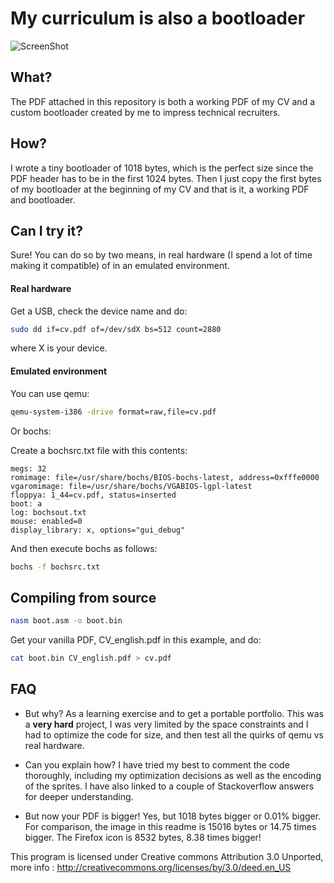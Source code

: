 My curriculum is also a bootloader
====================================

![ScreenShot](https://raw.githubusercontent.com/pjimenezmateo/curriculum-bootloader/master/Screenshot.png)

What?
------------

The PDF attached in this repository is both a working PDF of my CV and a custom bootloader created by me to impress technical recruiters.

How?
------------

I wrote a tiny bootloader of 1018 bytes, which is the perfect size since the PDF header has to be in the first 1024 bytes. Then I just copy the first bytes of my bootloader at the beginning of my CV and that is it, a working PDF and bootloader.

Can I try it?
------------

Sure! You can do so by two means, in real hardware (I spend a lot of time making it compatible) of in an emulated environment.

#### Real hardware

Get a USB, check the device name and do:
```bash
sudo dd if=cv.pdf of=/dev/sdX bs=512 count=2880
```

where X is your device.

#### Emulated environment

You can use qemu:
```bash
qemu-system-i386 -drive format=raw,file=cv.pdf
```

Or bochs:

Create a bochsrc.txt file with this contents:
```text
megs: 32
romimage: file=/usr/share/bochs/BIOS-bochs-latest, address=0xfffe0000
vgaromimage: file=/usr/share/bochs/VGABIOS-lgpl-latest
floppya: 1_44=cv.pdf, status=inserted
boot: a
log: bochsout.txt
mouse: enabled=0
display_library: x, options="gui_debug"
```

And then execute bochs as follows:

```bash
bochs -f bochsrc.txt
```

Compiling from source
------------

```bash
nasm boot.asm -o boot.bin
```

Get your vanilla PDF, CV_english.pdf in this example, and do:
```bash
cat boot.bin CV_english.pdf > cv.pdf
```

FAQ
------------

* But why?
    As a learning exercise and to get a portable portfolio. This was a **very hard** project, I was very limited by the space constraints and I had to optimize the code for size, and then test all the quirks of qemu vs real hardware.

* Can you explain how?
    I have tried my best to comment the code thoroughly, including my optimization decisions as well as the encoding of the sprites. I have also linked to a couple of Stackoverflow answers for deeper understanding.

* But now your PDF is bigger!
    Yes, but 1018 bytes bigger or 0.01% bigger. For comparison, the image in this readme is 15016 bytes or 14.75 times bigger. The Firefox icon is 8532 bytes, 8.38 times bigger!



This program is licensed under Creative commons Attribution 3.0 Unported, more info : 
http://creativecommons.org/licenses/by/3.0/deed.en_US
